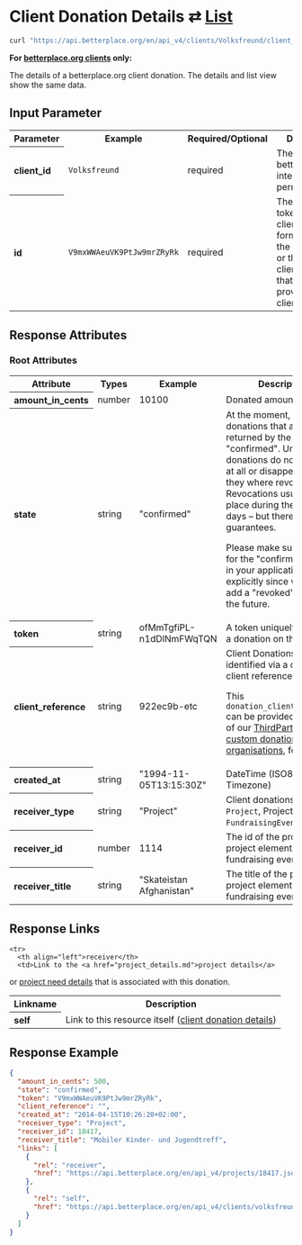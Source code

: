 
# Client Donation Details ⇄ [List](client_donations_list.md)

```bash
curl "https://api.betterplace.org/en/api_v4/clients/Volksfreund/client_donations/V9mxWWAeuVK9PtJw9mrZRyRk.json"
```

**For [betterplace.org clients](../README.md#client-api) only:**

The details of a betterplace.org client donation.
The details and list view show the same data.


## Input Parameter

<table>
  <tr>
    <th>Parameter</th>
    <th>Example</th>
    <th>Required/Optional</th>
    <th>Description</th>
  </tr>
  <tr>
    <th align="left">client_id</th>
    <td><code>Volksfreund</code></td>
    <td>required</td>
    <td>The betterplace.org-internal client permalink.</td>
  </tr>
  <tr>
    <th align="left">id</th>
    <td><code>V9mxWWAeuVK9PtJw9mrZRyRk</code></td>
    <td>required</td>
    <td>          The donation token that the client donation form passed to the
          callback url or the client_reference that was provided by the client.
</td>
  </tr>
</table>

## Response Attributes

### Root Attributes

  <table>
    <tr>
      <th>Attribute</th>
      <th>Types</th>
      <th>Example</th>
      <th>Description</th>
    </tr>
    <tr>
      <th align="left">amount_in_cents</th>
      <td>number</td>
      <td>10100</td>
      <td>Donated amount in cents</td>
    </tr>
    <tr>
      <th align="left">state</th>
      <td>string</td>
      <td>"confirmed"</td>
      <td>At the moment, all donations that are returned by the API are "confirmed".
Unconfirmed donations do not show up at all or disappear after they where revoked.
Revocations usually take place during the first 14 days – but there are no guarantees.

Please make sure to check for the "confirmed" state in your application explicitly since
we might add a "revoked" state in the future.
</td>
    </tr>
    <tr>
      <th align="left">token</th>
      <td>string</td>
      <td>ofMmTgfiPL-n1dDlNmFWqTQN</td>
      <td>A token uniquely identifies a donation on the platform.
</td>
    </tr>
    <tr>
      <th align="left">client_reference</th>
      <td>string</td>
      <td>922ec9b-etc</td>
      <td>Client Donations can be identified via a custom client reference token.

This <code>donation_client_reference</code> can be provided by users of our
<a href="../donation_form/third_party_app_donation_form.md">
ThirdPartyApp custom donation form for organisations</a>, for example.
</td>
    </tr>
    <tr>
      <th align="left">created_at</th>
      <td>string</td>
      <td>"1994-11-05T13:15:30Z"</td>
      <td>DateTime (ISO8601 with Timezone)</td>
    </tr>
    <tr>
      <th align="left">receiver_type</th>
      <td>string</td>
      <td>"Project"</td>
      <td>Client donations may go to <code>Project</code>,
Project <code>Element</code>, <code>FundraisingEvent</code>.
</td>
    </tr>
    <tr>
      <th align="left">receiver_id</th>
      <td>number</td>
      <td>1114</td>
      <td>The id of the project, project element or fundraising event.</td>
    </tr>
    <tr>
      <th align="left">receiver_title</th>
      <td>string</td>
      <td>"Skateistan Afghanistan"</td>
      <td>The title of the project, project element or fundraising event.</td>
    </tr>
  </table>
</table>

## Response Links

<table>
  <tr>
    <th>Linkname</th>
    <th>Description</th>
  </tr>

    <tr>
      <th align="left">receiver</th>
      <td>Link to the <a href="project_details.md">project details</a>
or <a href="need_details.md">project need details</a>
that is associated with this donation.
</td>
    </tr>
    <tr>
      <th align="left">self</th>
      <td>Link to this resource itself
(<a href="client_donation_details.md">client donation details</a>)
</td>
    </tr>
</table>

## Response Example

```json
{
  "amount_in_cents": 500,
  "state": "confirmed",
  "token": "V9mxWWAeuVK9PtJw9mrZRyRk",
  "client_reference": "",
  "created_at": "2014-04-15T10:26:20+02:00",
  "receiver_type": "Project",
  "receiver_id": 18417,
  "receiver_title": "Mobiler Kinder- und Jugendtreff",
  "links": [
    {
      "rel": "receiver",
      "href": "https://api.betterplace.org/en/api_v4/projects/18417.json"
    },
    {
      "rel": "self",
      "href": "https://api.betterplace.org/en/api_v4/clients/volksfreund/client_donations/V9mxWWAeuVK9PtJw9mrZRyRk.json"
    }
  ]
}
```

